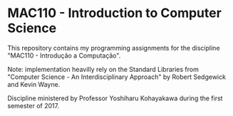 # MAC110 - Introduction to Computer Science

This repository contains my programming assignments for the discipline "MAC110 -
Introdução a Computação".

Note: implementation heavilly rely on the Standard Libraries from "Computer
Science - An Interdisciplinary Approach" by Robert Sedgewick and Kevin Wayne.

Discipline ministered by Professor Yoshiharu Kohayakawa during the first semester of
2017.
